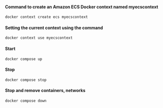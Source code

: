 #### Command to create an Amazon ECS Docker context named myecscontext
`docker context create ecs myecscontext`

#### Setting the current context using the command
`docker context use myecscontext`

#### Start
`docker compose up`

#### Stop
`docker compose stop`

#### Stop and remove containers, networks
`docker compose down`
